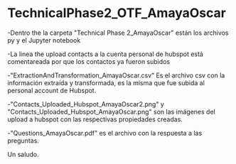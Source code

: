 # TechnicalPhase2_OTF_AmayaOscar

-Dentro the la carpeta "Technical Phase 2_AmayaOscar" están los archivos py y el Jupyter notebook

-La linea the upload contacts a la cuenta personal de hubspot está comentareada por que los contactos ya fueron subidos

-"ExtractionAndTransformation_AmayaOscar.csv" Es el archivo csv con la información extraída y transformada, es la mísma que fue subida al personal account de Hubspot.

-"Contacts_Uploaded_Hubspot_AmayaOscar2.png" y "Contacts_Uploaded_Hubspot_AmayaOscar.png" son las imágenes del upload a hubspot con las respectivas propiedades creadas.

-"Questions_AmayaOscar.pdf" es el archivo con la respuesta a las preguntas.

Un saludo.
